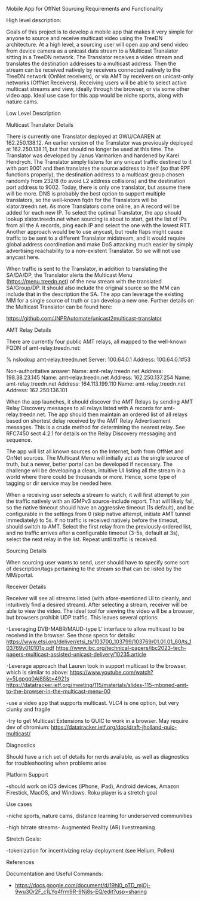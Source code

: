 Mobile App for OffNet Sourcing Requirements and Functionality

High level description:

Goals of this project is to develop a mobile app that makes it very simple for anyone to source and receive multicast video using the TreeDN architecture. At a high level, a sourcing user will open app and send video from device camera as a unicast data stream to a Multicast Translator sitting in a TreeDN network. The Translator receives a video stream and translates the destination addresses to a multicast address. Then the stream can be received natively by receivers connected natively to the TreeDN network (OnNet receivers), or via AMT by receivers on unicast-only networks (OffNet Receivers). Receiving users will be able to select active multicast streams and view, ideally through the browser, or via some other video app. Ideal use case for this app would be niche sports, along with nature cams.

Low Level Description

Multicast Translator Details

There is currently one Translator deployed at GWU/CAAREN at 162.250.138.12. An earlier version of the Translator was previously deployed at 162.250.138.11, but that should no longer be used at this time. The Translator was developed by Janus Varmarken and hardened by Karel Hendrych. The Translator simply listens for any unicast traffic destined to it with port 9001 and then translates the source address to itself (so that RPF functions properly), the destination address to a multicast group chosen randomly from 232/8 (to avoid L2 address collisions) and the destination port address to 9002. Today, there is only one translator, but assume there will be more. DNS is probably the best option to support multiple translators, so the well-known fqdn for the Translators will be xlator.treedn.net. As more Translators come online, an A record will be added for each new IP. To select the optimal Translator, the app should lookup xlator.treedn.net when sourcing is about to start, get the list of IPs from all the A records, ping each IP and select the one with the lowest RTT. Another approach would be to use anycast, but route flaps might cause traffic to be sent to a different Translator midstream, and it would require global address coordination and make DoS attacking much easier by simply advertising reachability to a non-existent Translator. So we will not use anycast here.

When traffic is sent to the Translator, in addition to translating the SA/DA/DP, the Translator alerts the Multicast Menu (https://menu.treedn.net) of the new stream with the translated SA/Group/DP. It should also include the original source so the MM can include that in the description the SA. The app can leverage the existing MM for a single source of truth or can develop a new one. Further details on the Multicast Translator can be found here:

https://github.com/JNPRAutomate/unicast2multicast-translator

AMT Relay Details

There are currently four public AMT relays, all mapped to the well-known FQDN of amt-relay.treedn.net:

% nslookup amt-relay.treedn.net Server: 100.64.0.1 Address: 100.64.0.1#53

Non-authoritative answer: Name: amt-relay.treedn.net Address: 198.38.23.145 Name: amt-relay.treedn.net Address: 162.250.137.254 Name: amt-relay.treedn.net Address: 164.113.199.110 Name: amt-relay.treedn.net Address: 162.250.136.101

When the app launches, it should discover the AMT Relays by sending AMT Relay Discovery messages to all relays listed with A records for amt-relay.treedn.net. The app should then maintain an ordered list of all relays based on shortest delay received by the AMT Relay Advertisement messages. This is a crude method for determining the nearest relay. See RFC7450 sect 4.2.1 for details on the Relay Discovery messaging and sequence.

The app will list all known sources on the Internet, both from OffNet and OnNet sources. The Multicast Menu will initially act as the single source of truth, but a newer, better portal can be developed if necessary. The challenge will be developing a clean, intuitive UI listing all the stream in a world where there could be thousands or more. Hence, some type of tagging or dir service may be needed here.

When a receiving user selects a stream to watch, it will first attempt to join the traffic natively with an IGMPv3 source-include report. That will likely fail, so the native timeout should have an aggressive timeout (1s default), and be configurable in the settings from 0 (skip native attempt, initiate AMT tunnel immediately) to 5s. If no traffic is received natively before the timeout, should switch to AMT. Select the first relay from the previously ordered list, and no traffic arrives after a configurable timeout (3-5s, default at 3s), select the next relay in the list. Repeat until traffic is received.

Sourcing Details

When sourcing user wants to send, user should have to specify some sort of description/tags pertaining to the stream so that can be listed by the MM/portal.

Receiver Details

Receiver will see all streams listed (with afore-mentioned UI to cleanly, and intuitively find a desired stream). After selecting a stream, receiver will be able to view the video. The ideal tool for viewing the video will be a browser, but browsers prohibit UDP traffic. This leaves several options:

-Leveraging DVB-MABR/MAUD-type L’ interface to allow multicast to be received in the browser. See those specs for details: https://www.etsi.org/deliver/etsi_ts/103700_103799/103769/01.01.01_60/ts_103769v010101p.pdf https://www.ibc.org/technical-papers/ibc2023-tech-papers-multicast-assisted-unicast-delivery/10235.article

-Leverage approach that Lauren took in support multicast to the browser, which is similar to above: https://www.youtube.com/watch?v=5Lgpgq0Aj88&t=4921s https://datatracker.ietf.org/meeting/115/materials/slides-115-mboned-amt-to-the-browser-in-the-multicast-menu-00

-use a video app that supports multicast. VLC4 is one option, but very clunky and fragile

-try to get Multicast Extensions to QUIC to work in a browser. May require dev of chromium: https://datatracker.ietf.org/doc/draft-jholland-quic-multicast/

Diagnostics

Should have a rich set of details for nerds available, as well as diagnostics for troubleshooting when problems arise

Platform Support

-should work on iOS devices (iPhone, iPad), Android devices, Amazon Firestick, MacOS, and Windows. Roku player is a stretch goal

Use cases

-niche sports, nature cams, distance learning for underserved communities

-high bitrate streams- Augmented Reality (AR) livestreaming

Stretch Goals:

-tokenization for incentivizing relay deployment (see Helium, Pollen)

References

Documentation and Useful Commands:
- https://docs.google.com/document/d/19hl0_pTD_mjOj-9wu3Or2F_c1LYq4frm9R-9Nj8s-EQ/edit?usp=sharing